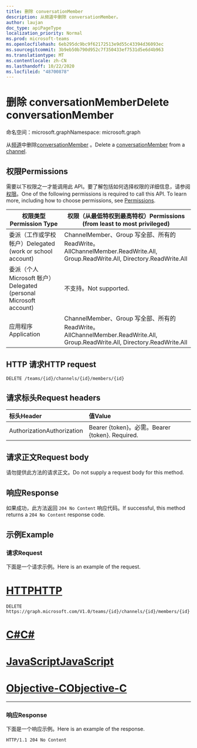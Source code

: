 ```yaml
---
title: 删除 conversationMember
description: 从频道中删除 conversationMember。
author: laujan
doc_type: apiPageType
localization_priority: Normal
ms.prod: microsoft-teams
ms.openlocfilehash: 6eb295dc9bc9f62172513e9d55c43394d36093ec
ms.sourcegitcommit: 3b9eb50b790d952c7f350433ef7531d5e6d4b963
ms.translationtype: MT
ms.contentlocale: zh-CN
ms.lasthandoff: 10/22/2020
ms.locfileid: "48700878"
---
```

# <a name="delete-conversationmember"></a><span data-ttu-id="8858f-103">删除 conversationMember</span><span class="sxs-lookup"><span data-stu-id="8858f-103">Delete conversationMember</span></span>

<span data-ttu-id="8858f-104">命名空间：microsoft.graph</span><span class="sxs-lookup"><span data-stu-id="8858f-104">Namespace: microsoft.graph</span></span>

<span data-ttu-id="8858f-105">从[频道](../resources/channel.md)中删除[conversationMember](../resources/conversationmember.md) 。</span><span class="sxs-lookup"><span data-stu-id="8858f-105">Delete a [conversationMember](../resources/conversationmember.md) from a [channel](../resources/channel.md).</span></span>


## <a name="permissions"></a><span data-ttu-id="8858f-106">权限</span><span class="sxs-lookup"><span data-stu-id="8858f-106">Permissions</span></span>

<span data-ttu-id="8858f-p101">需要以下权限之一才能调用此 API。要了解包括如何选择权限的详细信息，请参阅[权限](/graph/permissions-reference)。</span><span class="sxs-lookup"><span data-stu-id="8858f-p101">One of the following permissions is required to call this API. To learn more, including how to choose permissions, see [Permissions](/graph/permissions-reference).</span></span>

|<span data-ttu-id="8858f-109">权限类型</span><span class="sxs-lookup"><span data-stu-id="8858f-109">Permission Type</span></span>|<span data-ttu-id="8858f-110">权限（从最低特权到最高特权）</span><span class="sxs-lookup"><span data-stu-id="8858f-110">Permissions (from least to most privileged)</span></span>|
|---------|-------------|
|<span data-ttu-id="8858f-111">委派（工作或学校帐户）</span><span class="sxs-lookup"><span data-stu-id="8858f-111">Delegated (work or school account)</span></span>| <span data-ttu-id="8858f-112">ChannelMember、Group 写全部、所有的 ReadWrite。 All</span><span class="sxs-lookup"><span data-stu-id="8858f-112">ChannelMember.ReadWrite.All, Group.ReadWrite.All, Directory.ReadWrite.All</span></span> |
|<span data-ttu-id="8858f-113">委派（个人 Microsoft 帐户）</span><span class="sxs-lookup"><span data-stu-id="8858f-113">Delegated (personal Microsoft account)</span></span>|<span data-ttu-id="8858f-114">不支持。</span><span class="sxs-lookup"><span data-stu-id="8858f-114">Not supported.</span></span>|
|<span data-ttu-id="8858f-115">应用程序</span><span class="sxs-lookup"><span data-stu-id="8858f-115">Application</span></span>| <span data-ttu-id="8858f-116">ChannelMember、Group 写全部、所有的 ReadWrite。 All</span><span class="sxs-lookup"><span data-stu-id="8858f-116">ChannelMember.ReadWrite.All, Group.ReadWrite.All, Directory.ReadWrite.All</span></span> |

## <a name="http-request"></a><span data-ttu-id="8858f-117">HTTP 请求</span><span class="sxs-lookup"><span data-stu-id="8858f-117">HTTP request</span></span>
<!-- { "blockType": "ignored"} -->
```http
DELETE /teams/{id}/channels/{id}/members/{id}
```

## <a name="request-headers"></a><span data-ttu-id="8858f-118">请求标头</span><span class="sxs-lookup"><span data-stu-id="8858f-118">Request headers</span></span>

| <span data-ttu-id="8858f-119">标头</span><span class="sxs-lookup"><span data-stu-id="8858f-119">Header</span></span>       | <span data-ttu-id="8858f-120">值</span><span class="sxs-lookup"><span data-stu-id="8858f-120">Value</span></span> |
|:---------------|:--------|
| <span data-ttu-id="8858f-121">Authorization</span><span class="sxs-lookup"><span data-stu-id="8858f-121">Authorization</span></span>  | <span data-ttu-id="8858f-p102">Bearer {token}。必需。</span><span class="sxs-lookup"><span data-stu-id="8858f-p102">Bearer {token}. Required.</span></span>  |

## <a name="request-body"></a><span data-ttu-id="8858f-124">请求正文</span><span class="sxs-lookup"><span data-stu-id="8858f-124">Request body</span></span>

<span data-ttu-id="8858f-125">请勿提供此方法的请求正文。</span><span class="sxs-lookup"><span data-stu-id="8858f-125">Do not supply a request body for this method.</span></span>

## <a name="response"></a><span data-ttu-id="8858f-126">响应</span><span class="sxs-lookup"><span data-stu-id="8858f-126">Response</span></span>

<span data-ttu-id="8858f-127">如果成功，此方法返回 `204 No Content` 响应代码。</span><span class="sxs-lookup"><span data-stu-id="8858f-127">If successful, this method returns a `204 No Content` response code.</span></span>

## <a name="example"></a><span data-ttu-id="8858f-128">示例</span><span class="sxs-lookup"><span data-stu-id="8858f-128">Example</span></span>

### <a name="request"></a><span data-ttu-id="8858f-129">请求</span><span class="sxs-lookup"><span data-stu-id="8858f-129">Request</span></span>

<span data-ttu-id="8858f-130">下面是一个请求示例。</span><span class="sxs-lookup"><span data-stu-id="8858f-130">Here is an example of the request.</span></span>

# <a name="http"></a>[<span data-ttu-id="8858f-131">HTTP</span><span class="sxs-lookup"><span data-stu-id="8858f-131">HTTP</span></span>](#tab/http)
<!-- {
  "blockType": "request",
  "name": "delete_conversation_member"
} -->
```http
DELETE https://graph.microsoft.com/V1.0/teams/{id}/channels/{id}/members/{id}
```
# <a name="c"></a>[<span data-ttu-id="8858f-132">C#</span><span class="sxs-lookup"><span data-stu-id="8858f-132">C#</span></span>](#tab/csharp)

# <a name="javascript"></a>[<span data-ttu-id="8858f-133">JavaScript</span><span class="sxs-lookup"><span data-stu-id="8858f-133">JavaScript</span></span>](#tab/javascript)

# <a name="objective-c"></a>[<span data-ttu-id="8858f-134">Objective-C</span><span class="sxs-lookup"><span data-stu-id="8858f-134">Objective-C</span></span>](#tab/objc)

---

### <a name="response"></a><span data-ttu-id="8858f-135">响应</span><span class="sxs-lookup"><span data-stu-id="8858f-135">Response</span></span>

<span data-ttu-id="8858f-136">下面是一个响应示例。</span><span class="sxs-lookup"><span data-stu-id="8858f-136">Here is an example of the response.</span></span>

<!-- {
  "blockType": "response"
} -->
```http
HTTP/1.1 204 No Content
```

